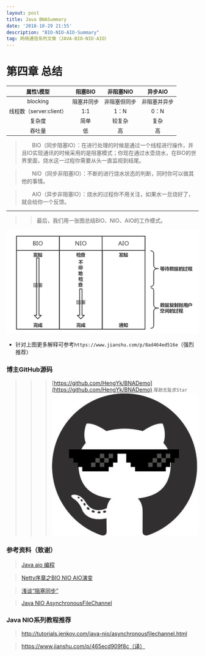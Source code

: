 ```yaml
---
layout: post
title: Java BNASummary
date: '2018-10-29 21:55'
description: "BIO-NIO-AIO-Summary"
tag: 网络通信系列文章（JAVA-BIO-NIO-AIO）
---
```


# 第四章  总结

| 属性\模型   | 阻塞BIO   | 非阻塞NIO    | 异步AIO   |
|:----------:|:---------:|:-----------:|:---------:|
| blocking	| 阻塞并同步	| 非阻塞但同步	| 非阻塞并异步 |
| 线程数（server:client） | 1:1	| 1：N	| 0：N |
| 复杂度	| 简单	| 较复杂	| 复杂 |
| 吞吐量	| 低	| 高	| 高 |

> &nbsp;&nbsp;&nbsp;&nbsp;&nbsp;&nbsp;&nbsp;BIO（同步阻塞IO）：在进行处理的时候是通过一个线程进行操作，并且IO实现通讯的时候采用的是阻塞模式；你现在通过水壶烧水，在BIO的世界里面，烧水这一过程你需要从头一直监视到结尾。

> &nbsp;&nbsp;&nbsp;&nbsp;&nbsp;&nbsp;&nbsp;NIO（同步非阻塞IO）：不断的进行烧水状态的判断，同时你可以做其他的事情。

> &nbsp;&nbsp;&nbsp;&nbsp;&nbsp;&nbsp;&nbsp;AIO（异步非阻塞IO）：烧水的过程你不用关注，如果水一旦烧好了，就会给你一个反馈。

***

>> 最后，我们用一张图总结BIO、NIO、AIO的工作模式。

<img src="/images/post/summary.png" width="600px" height="">

* 针对上图更多解释可参考`https://www.jianshu.com/p/8ad464ed516e`（强烈推荐）

### 博主GitHub源码

>>> [https://github.com/HengYk/BNADemo](https://github.com/HengYk/BNADemo) `厚颜无耻求Star`
[![点我](/images/post/github.jpg)](https://github.com/HengYk/hengyk.github.io)

### 参考资料（致谢）

> [Java aio 编程](https://colobu.com/2014/11/13/java-aio-introduction/)

> [Netty序章之BIO NIO AIO演变](https://segmentfault.com/a/1190000012976683#articleHeader5)

> [浅谈“阻塞同步”](https://www.jianshu.com/p/8ad464ed516e)

> [Java NIO AsynchronousFileChannel](https://www.jianshu.com/p/b38f8c596193)

### Java NIO系列教程推荐

> http://tutorials.jenkov.com/java-nio/asynchronousfilechannel.html

> https://www.jianshu.com/p/465ecd909f8c（译）
